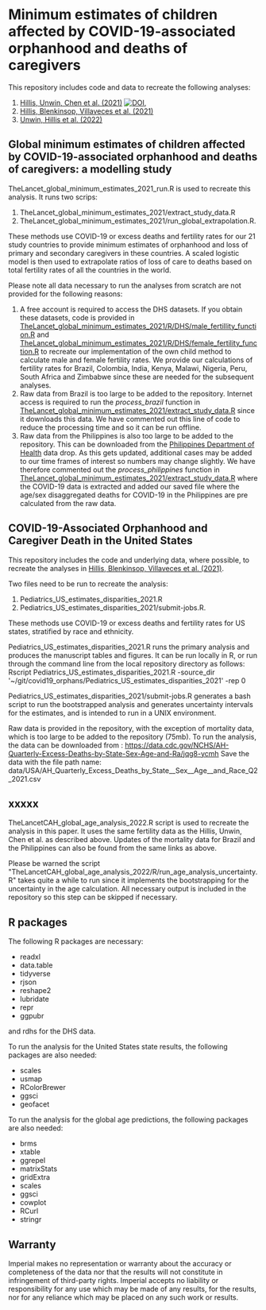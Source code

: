 # Minimum estimates of children affected by COVID-19-associated orphanhood and deaths of caregivers

This repository includes code and data to recreate the following analyses:
1) [Hillis, Unwin, Chen et al. (2021)](http://www.thelancet.com/journals/lancet/article/PIIS0140-6736(21)01253-8/fulltext) [![DOI](https://zenodo.org/badge/360452208.svg)](https://zenodo.org/badge/latestdoi/360452208),
2) [Hillis, Blenkinsop, Villaveces et al. (2021)](https://publications.aap.org/pediatrics/article/148/6/e2021053760/183446/COVID-19-Associated-Orphanhood-and-Caregiver-Death)
3) [Unwin, Hillis et al. (2022)]()

## Global minimum estimates of children affected by COVID-19-associated orphanhood and deaths of caregivers: a modelling study

TheLancet_global_minimum_estimates_2021_run.R is used to recreate this analysis.  It runs two scrips:
1) TheLancet_global_minimum_estimates_2021/extract_study_data.R
2) TheLancet_global_minimum_estimates_2021/run_global_extrapolation.R.

These methods use COVID-19 or excess deaths and fertility rates for our 21 study countries to provide minimum estimates of orphanhood and loss of primary and secondary caregivers in these countries.  A scaled logistic model is then used to extrapolate ratios of loss of care to deaths based on total fertility rates of all the countries in the world.

Please note all data necessary to run the analyses from scratch are not provided for the following reasons:
1) A free account is required to access the DHS datasets.  If you obtain these datasets, code is provided in [TheLancet_global_minimum_estimates_2021/R/DHS/male_fertillity_function.R](TheLancet_global_minimum_estimates_2021/R/DHS/male_fertility_function.R) and [TheLancet_global_minimum_estimates_2021/R/DHS/female_fertility_function.R](TheLancet_global_minimum_estimates_2021/R/DHS/female_fertility_function.R) to recreate our implementation of the own child method to calculate male and female fertility rates.  We provide our calculations of fertility rates for Brazil, Colombia, India, Kenya, Malawi, Nigeria, Peru, South Africa and Zimbabwe since these are needed for the subsequent analyses.
2) Raw data from Brazil is too large to be added to the repository.  Internet access is required to run the *process_brazil* function in [TheLancet_global_minimum_estimates_2021/extract_study_data.R](TheLancet_global_minimum_estimates_2021/extract_study_data.R) since it downloads this data.  We have commented out this line of code to reduce the processing time and so it can be run offline.
3) Raw data from the Philippines is also too large to be added to the repository.  This can be downloaded from the [Philippines Department of Health](https://doh.gov.ph/covid19tracker) data drop. As this gets updated, additional cases may be added to our time frames of interest so numbers may change slightly.  We have therefore commented out the *process_philippines* function in [TheLancet_global_minimum_estimates_2021/extract_study_data.R](TheLancet_global_minimum_estimates_2021/extract_study_data.R) where the COVID-19 data is extracted and added our saved file where the age/sex disaggregated deaths for COVID-19 in the Philippines are pre calculated from the raw data.

## COVID-19-Associated Orphanhood and Caregiver Death in the United States

This repository includes the code and underlying data, where possible, to recreate the analyses in [Hillis, Blenkinsop, Villaveces et al. (2021)]( https://doi.org/10.1542/peds.2021-053760).  

Two files need to be run to recreate the analysis:
1) Pediatrics_US_estimates_disparities_2021.R
2) Pediatrics_US_estimates_disparities_2021/submit-jobs.R.

These methods use COVID-19 or excess deaths and fertility rates for US states, stratified by race and ethnicity.

Pediatrics_US_estimates_disparities_2021.R runs the primary analysis and produces the manuscript tables and figures. It can be run locally in R, or run through the command line from the local repository directory as follows:
Rscript Pediatrics_US_estimates_disparities_2021.R -source_dir '~/git/covid19_orphans/Pediatrics_US_estimates_disparities_2021' -rep 0 

Pediatrics_US_estimates_disparities_2021/submit-jobs.R generates a bash script to run the bootstrapped analysis and generates uncertainty intervals for the estimates, and is intended to run in a UNIX environment.

Raw data is provided in the repository, with the exception of mortality data, which is too large to be added to the repository (75mb). To run the analysis, the data can be downloaded from :
https://data.cdc.gov/NCHS/AH-Quarterly-Excess-Deaths-by-State-Sex-Age-and-Ra/jqg8-ycmh
Save the data with the file path name:
data/USA/AH_Quarterly_Excess_Deaths_by_State__Sex__Age__and_Race_Q2_2021.csv

## xxxxx
TheLancetCAH_global_age_analysis_2022.R script is used to recreate the analysis in this paper. It uses the same fertility data as the Hillis, Unwin, Chen et al. as described above.  Updates of the mortality data for Brazil and the Philippines can also be found from the same links as above.

Please be warned the script "TheLancetCAH_global_age_analysis_2022/R/run_age_analysis_uncertainty.R" takes quite a while to run since it implements the bootstrapping for the uncertainty in the age calculation.  All necessary output is included in the repository so this step can be skipped if necessary. 


## R packages
The following R packages are necessary:
- readxl
- data.table
- tidyverse
- rjson
- reshape2
- lubridate
- repr
- ggpubr

and rdhs for the DHS data.

To run the analysis for the United States state results, the following packages are also needed:
- scales
- usmap
- RColorBrewer
- ggsci
- geofacet

To run the analysis for the global age predictions, the following packages are also needed:
- brms
- xtable
- ggrepel
- matrixStats
- gridExtra
- scales
- ggsci
- cowplot
- RCurl
- stringr

## Warranty
Imperial makes no representation or warranty about the accuracy or completeness of the data nor that the results will not constitute in infringement of third-party rights. Imperial accepts no liability or responsibility for any use which may be made of any results, for the results, nor for any reliance which may be placed on any such work or results.


